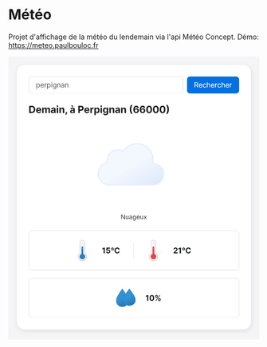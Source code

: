 # Météo

Projet d'affichage de la météo du lendemain via l'api Météo Concept.
Démo: https://meteo.paulbouloc.fr 

![screenshot](https://raw.githubusercontent.com/moicestpaul/Meteo/master/img/screenshot.jpg)

